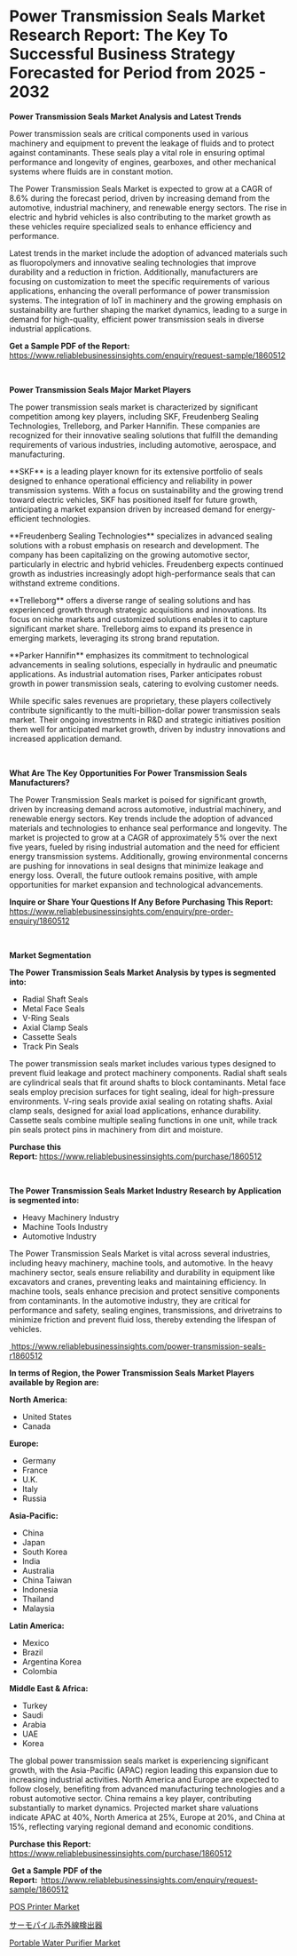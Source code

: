 <p><h1>Power Transmission Seals Market Research Report: The Key To Successful Business Strategy Forecasted for Period from 2025 - 2032</h1></p><p><strong>Power Transmission Seals Market Analysis and Latest Trends</strong></p>
<p><p>Power transmission seals are critical components used in various machinery and equipment to prevent the leakage of fluids and to protect against contaminants. These seals play a vital role in ensuring optimal performance and longevity of engines, gearboxes, and other mechanical systems where fluids are in constant motion.</p><p>The Power Transmission Seals Market is expected to grow at a CAGR of 8.6% during the forecast period, driven by increasing demand from the automotive, industrial machinery, and renewable energy sectors. The rise in electric and hybrid vehicles is also contributing to the market growth as these vehicles require specialized seals to enhance efficiency and performance. </p><p>Latest trends in the market include the adoption of advanced materials such as fluoropolymers and innovative sealing technologies that improve durability and a reduction in friction. Additionally, manufacturers are focusing on customization to meet the specific requirements of various applications, enhancing the overall performance of power transmission systems. The integration of IoT in machinery and the growing emphasis on sustainability are further shaping the market dynamics, leading to a surge in demand for high-quality, efficient power transmission seals in diverse industrial applications.</p></p>
<p><strong>Get a Sample PDF of the Report:&nbsp;</strong> <a href="https://www.reliablebusinessinsights.com/enquiry/request-sample/1860512?utm_campaign=101&utm_medium=2&utm_source=Github&utm_content=ia&utm_term=16022025&utm_id=power-transmission-seals">https://www.reliablebusinessinsights.com/enquiry/request-sample/1860512</a></p>
<p>&nbsp;</p>
<p><strong>Power Transmission Seals Major Market Players</strong></p>
<p><p>The power transmission seals market is characterized by significant competition among key players, including SKF, Freudenberg Sealing Technologies, Trelleborg, and Parker Hannifin. These companies are recognized for their innovative sealing solutions that fulfill the demanding requirements of various industries, including automotive, aerospace, and manufacturing.</p><p>**SKF** is a leading player known for its extensive portfolio of seals designed to enhance operational efficiency and reliability in power transmission systems. With a focus on sustainability and the growing trend toward electric vehicles, SKF has positioned itself for future growth, anticipating a market expansion driven by increased demand for energy-efficient technologies.</p><p>**Freudenberg Sealing Technologies** specializes in advanced sealing solutions with a robust emphasis on research and development. The company has been capitalizing on the growing automotive sector, particularly in electric and hybrid vehicles. Freudenberg expects continued growth as industries increasingly adopt high-performance seals that can withstand extreme conditions.</p><p>**Trelleborg** offers a diverse range of sealing solutions and has experienced growth through strategic acquisitions and innovations. Its focus on niche markets and customized solutions enables it to capture significant market share. Trelleborg aims to expand its presence in emerging markets, leveraging its strong brand reputation.</p><p>**Parker Hannifin** emphasizes its commitment to technological advancements in sealing solutions, especially in hydraulic and pneumatic applications. As industrial automation rises, Parker anticipates robust growth in power transmission seals, catering to evolving customer needs.</p><p>While specific sales revenues are proprietary, these players collectively contribute significantly to the multi-billion-dollar power transmission seals market. Their ongoing investments in R&D and strategic initiatives position them well for anticipated market growth, driven by industry innovations and increased application demand.</p></p>
<p>&nbsp;</p>
<p><strong>What Are The Key Opportunities For Power Transmission Seals Manufacturers?</strong></p>
<p><p>The Power Transmission Seals market is poised for significant growth, driven by increasing demand across automotive, industrial machinery, and renewable energy sectors. Key trends include the adoption of advanced materials and technologies to enhance seal performance and longevity. The market is projected to grow at a CAGR of approximately 5% over the next five years, fueled by rising industrial automation and the need for efficient energy transmission systems. Additionally, growing environmental concerns are pushing for innovations in seal designs that minimize leakage and energy loss. Overall, the future outlook remains positive, with ample opportunities for market expansion and technological advancements.</p></p>
<p><strong>Inquire or Share Your Questions If Any Before Purchasing This Report:</strong> <a href="https://www.reliablebusinessinsights.com/enquiry/pre-order-enquiry/1860512?utm_campaign=101&utm_medium=2&utm_source=Github&utm_content=ia&utm_term=16022025&utm_id=power-transmission-seals">https://www.reliablebusinessinsights.com/enquiry/pre-order-enquiry/1860512</a></p>
<p>&nbsp;</p>
<p><strong>Market Segmentation</strong></p>
<p><strong>The Power Transmission Seals Market Analysis by types is segmented into:</strong></p>
<p><ul><li>Radial Shaft Seals</li><li>Metal Face Seals</li><li>V-Ring Seals</li><li>Axial Clamp Seals</li><li>Cassette Seals</li><li>Track Pin Seals</li></ul></p>
<p><p>The power transmission seals market includes various types designed to prevent fluid leakage and protect machinery components. Radial shaft seals are cylindrical seals that fit around shafts to block contaminants. Metal face seals employ precision surfaces for tight sealing, ideal for high-pressure environments. V-ring seals provide axial sealing on rotating shafts. Axial clamp seals, designed for axial load applications, enhance durability. Cassette seals combine multiple sealing functions in one unit, while track pin seals protect pins in machinery from dirt and moisture.</p></p>
<p><strong>Purchase this Report:&nbsp;</strong><a href="https://www.reliablebusinessinsights.com/purchase/1860512?utm_campaign=101&utm_medium=2&utm_source=Github&utm_content=ia&utm_term=16022025&utm_id=power-transmission-seals">https://www.reliablebusinessinsights.com/purchase/1860512</a></p>
<p>&nbsp;</p>
<p><strong>The Power Transmission Seals Market Industry Research by Application is segmented into:</strong></p>
<p><ul><li>Heavy Machinery Industry</li><li>Machine Tools Industry</li><li>Automotive Industry</li></ul></p>
<p><p>The Power Transmission Seals Market is vital across several industries, including heavy machinery, machine tools, and automotive. In the heavy machinery sector, seals ensure reliability and durability in equipment like excavators and cranes, preventing leaks and maintaining efficiency. In machine tools, seals enhance precision and protect sensitive components from contaminants. In the automotive industry, they are critical for performance and safety, sealing engines, transmissions, and drivetrains to minimize friction and prevent fluid loss, thereby extending the lifespan of vehicles.</p></p>
<p><a href="https://www.reliablebusinessinsights.com/power-transmission-seals-r1860512?utm_campaign=101&utm_medium=2&utm_source=Github&utm_content=ia&utm_term=16022025&utm_id=power-transmission-seals">&nbsp;https://www.reliablebusinessinsights.com/power-transmission-seals-r1860512</a></p>
<p><strong>In terms of Region, the Power Transmission Seals Market Players available by Region are:</strong></p>
<p>
    <p> <strong> North America: </strong>
        <ul>
            <li>United States</li>
            <li>Canada</li>
        </ul>
        </p> 
    <p> <strong> Europe: </strong>
        <ul>
            <li>Germany</li>
            <li>France</li>
            <li>U.K.</li>
            <li>Italy</li>
            <li>Russia</li>
        </ul>
        </p> 
    <p> <strong> Asia-Pacific: </strong>
        <ul>
            <li>China</li>
            <li>Japan</li>
            <li>South Korea</li>
            <li>India</li>
            <li>Australia</li>
            <li>China Taiwan</li>
            <li>Indonesia</li>
            <li>Thailand</li>
            <li>Malaysia</li>
        </ul>
        </p> 
    <p> <strong> Latin America: </strong>
        <ul>
            <li>Mexico</li>
            <li>Brazil</li>
            <li>Argentina Korea</li>
            <li>Colombia</li>
        </ul>
        </p> 
    <p> <strong> Middle East & Africa: </strong>
        <ul>
            <li>Turkey</li>
            <li>Saudi</li>
            <li>Arabia</li>
            <li>UAE</li>
            <li>Korea</li>
        </ul>
    </p>
    </p>
<p><p>The global power transmission seals market is experiencing significant growth, with the Asia-Pacific (APAC) region leading this expansion due to increasing industrial activities. North America and Europe are expected to follow closely, benefiting from advanced manufacturing technologies and a robust automotive sector. China remains a key player, contributing substantially to market dynamics. Projected market share valuations indicate APAC at 40%, North America at 25%, Europe at 20%, and China at 15%, reflecting varying regional demand and economic conditions.</p></p>
<p><strong>Purchase this Report: </strong><a href="https://www.reliablebusinessinsights.com/purchase/1860512?utm_campaign=101&utm_medium=2&utm_source=Github&utm_content=ia&utm_term=16022025&utm_id=power-transmission-seals">https://www.reliablebusinessinsights.com/purchase/1860512</a></p>
<p>&nbsp;<strong>Get a Sample PDF of the Report:&nbsp;&nbsp;</strong><a href="https://www.reliablebusinessinsights.com/enquiry/request-sample/1860512?utm_campaign=101&utm_medium=2&utm_source=Github&utm_content=ia&utm_term=16022025&utm_id=power-transmission-seals">https://www.reliablebusinessinsights.com/enquiry/request-sample/1860512</a></p>
<p><strong></strong></p>
<p><p><a href="https://github.com/kukolkasimo5/Market-Research-Report-List-1/blob/main/pos-printer-market.md?utm_campaign=101&utm_medium=2&utm_source=Github&utm_content=ia&utm_term=16022025&utm_id=power-transmission-seals">POS Printer Market</a></p><p><a href="https://github.com/lababdou/Market-Research-Report-List-6/blob/main/440132937037.md?utm_campaign=101&utm_medium=2&utm_source=Github&utm_content=ia&utm_term=16022025&utm_id=power-transmission-seals">サーモパイル赤外線検出器</a></p><p><a href="https://github.com/mudgeadamsvx/Market-Research-Report-List-1/blob/main/portable-water-purifier-market.md?utm_campaign=101&utm_medium=2&utm_source=Github&utm_content=ia&utm_term=16022025&utm_id=power-transmission-seals">Portable Water Purifier Market</a></p></p>